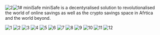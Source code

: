 ![2](https://github.com/emiridbest/miniSafe/assets/6362475/a84f4b0c-c648-4db4-bc22-c693b3602139)![1](https://github.com/emiridbest/miniSafe/assets/6362475/21a87add-662b-4029-9ca5-77dd5475f4da)# miniSafe
miniSafe is a decentyralised solution to revolutionalised the world of online savings as well as the crypto savings space in Afrtica and the world beyond.


![1](https://github.com/emiridbest/miniSafe/assets/6362475/4eed805c-1e89-4295-af83-2a8a1db3a8ac)
![2](https://github.com/emiridbest/miniSafe/assets/6362475/a1ac4862-edfd-4846-b872-89a4c26ecdea)
![3](https://github.com/emiridbest/miniSafe/assets/6362475/b8a70f1a-af39-4261-8fdc-de907e7755de)
![4](https://github.com/emiridbest/miniSafe/assets/6362475/e0fb73b5-6daf-4b11-a521-f0b0e42e30b5)
![5](https://github.com/emiridbest/miniSafe/assets/6362475/b035538f-1f6c-44b2-bd6d-1d849c5ee4b8)
![6](https://github.com/emiridbest/miniSafe/assets/6362475/2b1d0ef2-33dd-44f1-b3de-5f2730ef681e)
![7](https://github.com/emiridbest/miniSafe/assets/6362475/d389cf6e-d2c8-4c57-afd7-880bff4e68f6)
![8](https://github.com/emiridbest/miniSafe/assets/6362475/5a06c4d7-b15e-400e-8462-ccc550a4eee2)
![9](https://github.com/emiridbest/miniSafe/assets/6362475/bbcf874e-cfb5-45e5-a27e-6bab6d83e88c)
![10](https://github.com/emiridbest/miniSafe/assets/6362475/768ae40f-87a7-441f-9638-6e9ed5e18e6c)
![11](https://github.com/emiridbest/miniSafe/assets/6362475/9d8157da-bde1-478f-93fa-1a42cf6c2e42)
![12](https://github.com/emiridbest/miniSafe/assets/6362475/7df216f0-fa4e-473a-8990-7d0e9521c1e2)
